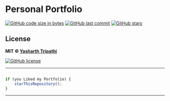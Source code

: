 # Personal Portfolio
[![GitHub code size in bytes](https://img.shields.io/github/languages/code-size/yasharthratan/Personal-Portfolio?logo=github&style=social)](https://github.com/yasharthratan/) [![GitHub last commit](https://img.shields.io/github/last-commit/yasharthratan/Personal-Portfolio?style=social&logo=git)](https://github.com/yasharthratan/) [![GitHub stars](https://img.shields.io/github/stars/yasharthratan/Personal-Portfolio?style=social)](https://github.com/yasharthratan/Personal-Portfolio/stargazers)

## License

**MIT &copy; [Yasharth Tripathi](https://github.com/yasharthratan/Personal-Portfolio/blob/master/LICENSE)**

[![GitHub license](https://img.shields.io/github/license/yasharthratan/Personal-Portfolio?style=social&logo=github)](https://github.com/yasharthratan/Personal-Portfolio/blob/master/LICENSE)

---------

```javascript

if (you Liked my Portfolio) {
    starThisRepository();
}

```

-----------
